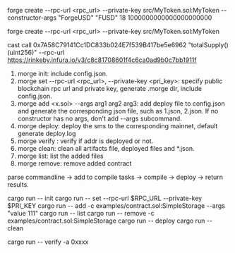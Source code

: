 forge create --rpc-url <rpc_url> --private-key <xxx> src/MyToken.sol:MyToken --constructor-args "ForgeUSD" "FUSD" 18 1000000000000000000000 

forge create --rpc-url <rpc_url> --private-key <xxx> src/MyToken.sol:MyToken

cast call 0x7A58C79141Cc1DC833b024E7f539B417be5e6962 "totalSupply()(uint256)" --rpc-url https://rinkeby.infura.io/v3/c8c81708601f4c6ca0ad9b0c7bb1911f

<!-- https://book.getfoundry.sh/cast/index.html#how-to-use-cast
https://book.getfoundry.sh/forge/deploying.html -->


1. morge init: include config.json.
2. morge set --rpc-url <rpc_url>, --private-key <pri_key>: specify public blockchain rpc url and private key, generate .morge dir, include config.json.
3. morge add <x.sol> --args arg1 arg2 arg3: add deploy file to config.json and generate the corresponding json file, such as 1.json, 2.json. If no constructor has no args, don't add --args subcommand. 
4. morge deploy: deploy the sms to the corresponding mainnet, default generate deploy.log
5. morge verify <addr>: verify if addr is deployed or not.
6. morge clean: clean all artifacts file, deployed files and *.json.
7. morge list: list the added files
8. morge remove: remove added contract
<!-- morge update net=<new net>: update to new blockchain. -->


parse commandline -> add to compile tasks -> compile -> deploy -> return results.

<!-- passed -->
cargo run -- init
cargo run -- set --rpc-url $RPC_URL --private-key $PRI_KEY
cargo run -- add -c examples/contract.sol:SimpleStorage --args "value 111"
cargo run -- list
cargo run -- remove -c examples/contract.sol:SimpleStorage
cargo run -- deploy
cargo run -- clean

<!-- todo -->
cargo run -- verify -a 0xxxx
